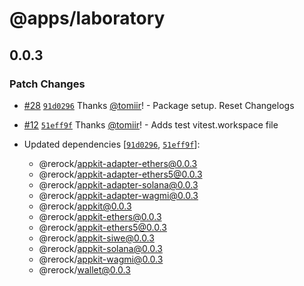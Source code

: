 # @apps/laboratory

## 0.0.3

### Patch Changes

- [#28](https://github.com/WalletConnect/shadow-appkit/pull/28) [`91d0296`](https://github.com/WalletConnect/shadow-appkit/commit/91d02963cbe3c2d06b74801b519ce23dd30ff797) Thanks [@tomiir](https://github.com/tomiir)! - Package setup. Reset Changelogs

- [#12](https://github.com/WalletConnect/shadow-appkit/pull/12) [`51eff9f`](https://github.com/WalletConnect/shadow-appkit/commit/51eff9f82c296b0ba2b5ab33af92a1fa54a77f7a) Thanks [@tomiir](https://github.com/tomiir)! - Adds test vitest.workspace file

- Updated dependencies [[`91d0296`](https://github.com/WalletConnect/shadow-appkit/commit/91d02963cbe3c2d06b74801b519ce23dd30ff797), [`51eff9f`](https://github.com/WalletConnect/shadow-appkit/commit/51eff9f82c296b0ba2b5ab33af92a1fa54a77f7a)]:
  - @rerock/appkit-adapter-ethers@0.0.3
  - @rerock/appkit-adapter-ethers5@0.0.3
  - @rerock/appkit-adapter-solana@0.0.3
  - @rerock/appkit-adapter-wagmi@0.0.3
  - @rerock/appkit@0.0.3
  - @rerock/appkit-ethers@0.0.3
  - @rerock/appkit-ethers5@0.0.3
  - @rerock/appkit-siwe@0.0.3
  - @rerock/appkit-solana@0.0.3
  - @rerock/appkit-wagmi@0.0.3
  - @rerock/wallet@0.0.3
